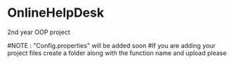 # OnlineHelpDesk
2nd year OOP project


#NOTE : "Config.properties" will be added soon
#If you are adding your project files create a folder along with the function name and upload please
